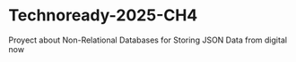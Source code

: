 # Technoready-2025-CH4
Proyect about Non-Relational Databases for Storing JSON Data from digital now
